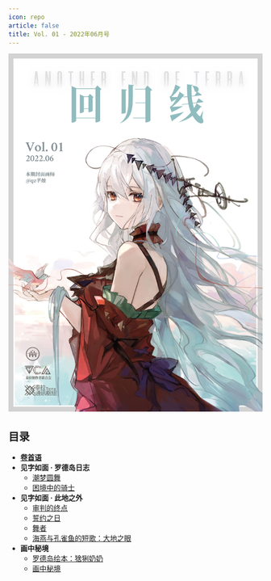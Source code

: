 ```yaml
---
icon: repo
article: false
title: Vol. 01 - 2022年06月号
---
```


<img src="./cover.jpg">

## 目录

- [**卷首语**](intro)
- **见字如面 · 罗德岛日志**
  - [潮梦圆舞](article1)
  - [困境中的骑士](article2)
- **见字如面 · 此地之外**
  - [审判的终点](article3)
  - [誓约之日](article4)
  - [舞者](article5)
  - [海燕与孔雀鱼的短歌：大地之眼](article6)
- **画中秘境**
  - [罗德岛绘本：猞猁奶奶](comic1)
  - [画中秘境](paintings)